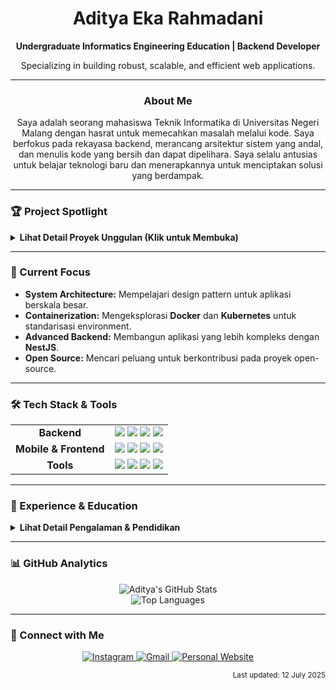 <div align="center">
  <h1>Aditya Eka Rahmadani</h1>
  <p>
    <b>Undergraduate Informatics Engineering Education | Backend Developer</b>
  </p>
  <p>
    Specializing in building robust, scalable, and efficient web applications.
  </p>
</div>

---

### <p align="center">About Me</p>

<p align="center">
  Saya adalah seorang mahasiswa Teknik Informatika di Universitas Negeri Malang dengan hasrat untuk memecahkan masalah melalui kode. Saya berfokus pada rekayasa backend, merancang arsitektur sistem yang andal, dan menulis kode yang bersih dan dapat dipelihara. Saya selalu antusias untuk belajar teknologi baru dan menerapkannya untuk menciptakan solusi yang berdampak.
</p>

---

### 🏆 Project Spotlight

<details>
  <summary><b>Lihat Detail Proyek Unggulan (Klik untuk Membuka)</b></summary>
  <br>

  ### CalmQuest
  Sebuah platform web inovatif untuk asesmen kesehatan mental, memanfaatkan kecerdasan buatan (Google's Gemini AI) untuk memberikan analisis dan feedback yang personal.
  <p>
    <b>Tech Stack:</b><br>
    <img src="https://img.shields.io/badge/Next.js-000000?style=for-the-badge&logo=next.js&logoColor=white" />
    <img src="https://img.shields.io/badge/Gemini_AI-4A89F3?style=for-the-badge&logo=google&logoColor=white" />
    <img src="https://img.shields.io/badge/TypeScript-3178C6?style=for-the-badge&logo=typescript&logoColor=white" />
  </p>

  ### CodeIN
  Platform e-learning interaktif untuk belajar pemrograman. Dilengkapi dengan *online code editor* yang mendukung berbagai bahasa, memungkinkan siswa untuk langsung praktik dan menguji kode di dalam website.
  <p>
    <b>Tech Stack:</b><br>
    <img src="https://img.shields.io/badge/Laravel-FF2D20?style=for-the-badge&logo=laravel&logoColor=white" />
    <img src="https://img.shields.io/badge/PHP-777BB4?style=for-the-badge&logo=php&logoColor=white" />
  </p>

  ### SIP (Sistem Informasi Pelaporan)
  Aplikasi web untuk pelaporan kerusakan fasilitas kampus. Memungkinkan mahasiswa dan staf melaporkan kerusakan secara online, yang kemudian dikelola oleh admin melalui backend terpisah.
  <p>
    <b>Tech Stack:</b><br>
    <img src="https://img.shields.io/badge/Next.js-000000?style=for-the-badge&logo=next.js&logoColor=white" />
    <img src="https://img.shields.io/badge/Express.js-000000?style=for-the-badge&logo=express&logoColor=white" />
    <img src="https://img.shields.io/badge/MySQL-4479A1?style=for-the-badge&logo=mysql&logoColor=white" />
  </p>

  ### Sikacling-Cucisepatu
  Aplikasi web manajemen untuk layanan pencucian sepatu, dirancang untuk mengelola pesanan, melacak status pengerjaan, dan data pelanggan secara efisien dari satu dasbor.
  <p>
    <b>Tech Stack:</b><br>
    <img src="https://img.shields.io/badge/Next.js-000000?style=for-the-badge&logo=next.js&logoColor=white" />
    <img src="https://img.shields.io/badge/Supabase-3FCF8E?style=for-the-badge&logo=supabase&logoColor=white" />
  </p>

  ### Smart Ndelik v5.0
  Aplikasi mobile berbasis React Native yang terintegrasi dengan model deteksi objek (YOLOv5) untuk klasifikasi biji kopi. Data hasil deteksi dikirim melalui protokol MQTT.
  <p>
    <b>Tech Stack:</b><br>
    <img src="https://img.shields.io/badge/React_Native-20232A?style=for-the-badge&logo=react&logoColor=61DAFB" />
    <img src="https://img.shields.io/badge/Firebase-FFCA28?style=for-the-badge&logo=firebase&logoColor=black" />
    <img src="https://img.shields.io/badge/MQTT-660066?style=for-the-badge" />
  </p>

  ### Greenovate-Energy
  Profil perusahaan modern dan responsif untuk Greenovate-Energy, menampilkan informasi perusahaan, layanan, dan portofolio dengan desain yang bersih dan profesional.
  <p>
    <b>Tech Stack:</b><br>
    <img src="https://img.shields.io/badge/Next.js-000000?style=for-the-badge&logo=next.js&logoColor=white" />
    <img src="https://img.shields.io/badge/Tailwind_CSS-06B6D4?style=for-the-badge&logo=tailwindcss&logoColor=white" />
  </p>
</details>

---

### 🎯 Current Focus
-   **System Architecture:** Mempelajari design pattern untuk aplikasi berskala besar.
-   **Containerization:** Mengeksplorasi **Docker** dan **Kubernetes** untuk standarisasi environment.
-   **Advanced Backend:** Membangun aplikasi yang lebih kompleks dengan **NestJS**.
-   **Open Source:** Mencari peluang untuk berkontribusi pada proyek open-source.

---

### 🛠️ Tech Stack & Tools

<div align="center">
  <table>
    <tr>
      <td align="center"><b>Backend</b></td>
      <td>
        <img src="https://img.shields.io/badge/PHP-777BB4?style=for-the-badge&logo=php&logoColor=white" />
        <img src="https://img.shields.io/badge/Laravel-FF2D20?style=for-the-badge&logo=laravel&logoColor=white" />
        <img src="https://img.shields.io/badge/Node.js-339933?style=for-the-badge&logo=node.js&logoColor=white" />
        <img src="https://img.shields.io/badge/MySQL-4479A1?style=for-the-badge&logo=mysql&logoColor=white" />
      </td>
    </tr>
    <tr>
      <td align="center"><b>Mobile & Frontend</b></td>
      <td>
        <img src="https://img.shields.io/badge/React_Native-20232A?style=for-the-badge&logo=react&logoColor=61DAFB" />
        <img src="https://img.shields.io/badge/JavaScript-F7DF1E?style=for-the-badge&logo=javascript&logoColor=black" />
        <img src="https://img.shields.io/badge/HTML5-E34F26?style=for-the-badge&logo=html5&logoColor=white" />
        <img src="https://img.shields.io/badge/CSS3-1572B6?style=for-the-badge&logo=css3&logoColor=white" />
      </td>
    </tr>
    <tr>
      <td align="center"><b>Tools</b></td>
      <td>
        <img src="https://img.shields.io/badge/Git-F05032?style=for-the-badge&logo=git&logoColor=white" />
        <img src="https://img.shields.io/badge/GitHub-181717?style=for-the-badge&logo=github&logoColor=white" />
        <img src="https://img.shields.io/badge/Docker-2496ED?style=for-the-badge&logo=docker&logoColor=white" />
        <img src="https://img.shields.io/badge/Postman-FF6C37?style=for-the-badge&logo=Postman&logoColor=white" />
      </td>
    </tr>
  </table>
</div>

---

### 💼 Experience & Education

<details>
  <summary><b>Lihat Detail Pengalaman & Pendidikan</b></summary>
  
  ### Pengalaman
  **Backend Developer (Internship)** @ **DBT TELKOM**
  - Mengarsiteki dan mengimplementasikan RESTful API untuk melayani kebutuhan data aplikasi klien.
  - Bertanggung jawab atas alur data, otentikasi, dan otorisasi.
  - Bekerja sama dengan tim frontend untuk memastikan integrasi yang mulus.

  ### Pendidikan
  - **Universitas Negeri Malang** | S1 Pendidikan Teknik Informatika _(2023 - Sekarang)_
  - **SMK Telkom Purwokerto** | Rekayasa Perangkat Lunak _(Lulus 2023)_
</details>

---

### 📊 GitHub Analytics

<div align="center">
  <img src="https://github-readme-stats.vercel.app/api?username=aditya27t&show_icons=true&theme=github_dark&hide_border=true&include_all_commits=true&count_private=true" alt="Aditya's GitHub Stats" />
  <br/>
  <img src="https://github-readme-stats.vercel.app/api/top-langs/?username=aditya27t&layout=compact&theme=github_dark&hide_border=true" alt="Top Languages" />
</div>

---

### 🔗 Connect with Me

<p align="center">
  <a href="https://instagram.com/rahmadan_2912" target="_blank">
    <img src="https://img.shields.io/badge/Instagram-E4405F?style=for-the-badge&logo=instagram&logoColor=white" alt="Instagram"/>
  </a>
  <a href="mailto:aditpoetra25@gmail.com">
    <img src="https://img.shields.io/badge/Gmail-D14836?style=for-the-badge&logo=gmail&logoColor=white" alt="Gmail"/>
  </a>
  <a href="http://profile-svelte-learn.vercel.app" target="_blank">
    <img src="https://img.shields.io/badge/Website-333333?style=for-the-badge&logo=About.me&logoColor=white" alt="Personal Website"/>
  </a>
</p>

<p align="right"><sub>Last updated: 12 July 2025</sub></p>
